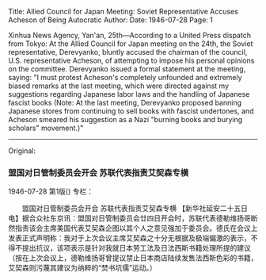Title: Allied Council for Japan Meeting: Soviet Representative Accuses Acheson of Being Autocratic
Author:
Date: 1946-07-28
Page: 1

Xinhua News Agency, Yan'an, 25th—According to a United Press dispatch from Tokyo: At the Allied Council for Japan meeting on the 24th, the Soviet representative, Derevyanko, bluntly accused the chairman of the council, U.S. representative Acheson, of attempting to impose his personal opinions on the committee. Derevyanko issued a formal statement at the meeting, saying: "I must protest Acheson's completely unfounded and extremely biased remarks at the last meeting, which were directed against my suggestions regarding Japanese labor laws and the handling of Japanese fascist books (Note: At the last meeting, Derevyanko proposed banning Japanese stores from continuing to sell books with fascist undertones, and Acheson smeared his suggestion as a Nazi "burning books and burying scholars" movement.)"



<hr /> 

Original: 


### 盟国对日管制委员会开会  苏联代表指责艾契森专横

1946-07-28
第1版()
专栏：

　　盟国对日管制委员会开会
    苏联代表指责艾契森专横
    【新华社延安二十五日电】据合众社东京讯：盟国对日管制委员会廿四日开会时，苏联代表德勒维扬哥断然指责该会主席美国代表艾契森企图以其个人之意见强加于委员会。德氏在会议上发表正式声明称：我对于上次会议主席艾契森之十分无根据及极端偏激的表示，不得不提出抗议，该项表示是针对我就日本劳工法及日法西斯书籍处理所提的建议（按在上次会议上，德勒维扬哥曾提议禁止日本商店陆续发售法西斯色彩的书籍，艾契森则污蔑其建议为纳粹的“焚书坑儒”运动。）
